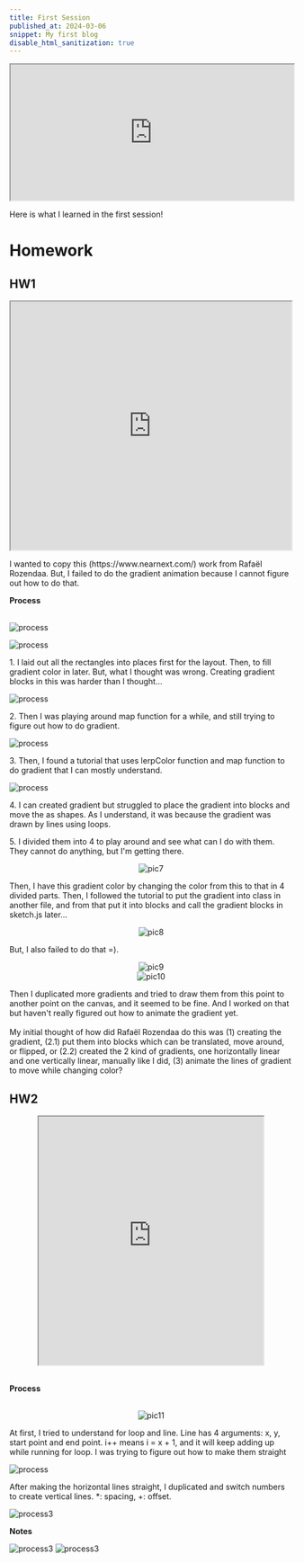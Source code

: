 ```yaml
---
title: First Session
published_at: 2024-03-06
snippet: My first blog
disable_html_sanitization: true
---
```

<div align="center">
  <iframe src="https://editor.p5js.org/kimnhudiep2003/full/4xTclF0v2" width ="100%" height = "242px"></iframe>
</div>

<p>Here is what I learned in the first session!</p>

# Homework

## HW1
<div align="center">
<iframe src="https://editor.p5js.org/kimnhudiep2003/full/AEnURm_oi" width ="500px" height = "442px"></iframe>
</div>

<p>I wanted to copy this (https://www.nearnext.com/) work from Rafaël Rozendaa. But, I failed to do the gradient animation because I cannot figure out how to do that.</p>

**Process**
<br> 
<br>

<!-- <div align="center">
  <img src="/static/240306_first_post/Screenshot 2024-03-12 at 2.46.07 PM.png" alt="pic1">
</div> -->
![process](/240306_first_post/img6.png)

<!-- <div align="center">
  <img src="/static/240306_first_post/Screenshot 2024-03-12 at 3.59.00 PM.png" alt="pic2">
</div> -->

![process](/240306_first_post/img7.png)

<p>1. I laid out all the rectangles into places first for the layout. Then, to fill gradient color in later. But, what I thought was wrong. Creating gradient blocks in this was harder than I thought...</p>


<!-- <div align="center">
  <img src="/static/240306_first_post/Screenshot 2024-03-12 at 5.01.42 PM.png" alt="pic3">
</div>  -->
![process](/240306_first_post/img8.png)

<p>2. Then I was playing around map function for a while, and still trying to figure out how to do gradient.</p>

<!-- <div align="center">
  <img src="/static/240306_first_post/Screenshot 2024-03-12 at 5.34.45 PM.png" alt="pic4">
</div> -->
![process](/240306_first_post/img9.png)

<p>3. Then, I found a tutorial that uses lerpColor function and map function to do gradient that I can mostly understand.</p>

<!-- <div align="center">
  <img src="/static/240306_first_post/Screenshot 2024-03-12 at 6.01.54 PM.png" alt="pic5">
</div> -->
![process](/240306_first_post/img10.png)

<p>4. I can created gradient but struggled to place the gradient into blocks and move the as shapes. As I understand, it was because the gradient was drawn by lines using loops.</p>

<!-- <div align="center">
  <img src="/static/240306_first_post/Screenshot 2024-03-12 at 6.08.56 PM.png" alt="pic6">
</div> -->

<p>5. I divided them into 4 to play around and see what can I do with them. They cannot do anything, but I'm getting there.</p>

<div align="center">
  <img src="/static/240306_first_post/Screenshot 2024-03-12 at 6.45.52 PM.png" alt="pic7">
</div>
<p>Then, I have this gradient color by changing the color from this to that in 4 divided parts. Then, I followed the tutorial to put the gradient into class in another file, and from that put it into blocks and call the gradient blocks in sketch.js later...</p>

<div align="center">
  <img src="/static/240306_first_post/Screenshot 2024-03-12 at 7.13.36 PM.png" alt="pic8">
</div>

<p>But, I also failed to do that =).</p>

<div align="center">
  <img src="/static/240306_first_post/Screenshot 2024-03-12 at 7.43.54 PM.png" alt="pic9">
</div>
<div align="center">
  <img src="/static/240306_first_post/Screenshot 2024-03-12 at 7.43.54 PM.png" alt="pic10">
</div>
<p>Then I duplicated more gradients and tried to draw them from this point to another point on the canvas, and it seemed to be fine. And I worked on that but haven't really figured out how to animate the gradient yet. 

<br>
<br>
My initial thought of how did Rafaël Rozendaa do this was (1) creating the gradient, (2.1) put them into blocks which can be translated, move around, or flipped, or (2.2) created the 2 kind of gradients, one horizontally linear and one vertically linear, manually like I did, (3) animate the lines of gradient to move while changing color?</p>

## HW2
<div align="center">
  <iframe src="https://editor.p5js.org/kimnhudiep2003/full/lWW5WM39P" width ="400px" height = "442px"></iframe>
</div>
<br>

**Process**
<br>
<br>
<div align="center">
  <img src="/static/240306_first_post/Screenshot 2024-03-11 at 2.13.42 PM.png" alt="pic11">
</div>
<p>At first, I tried to understand for loop and line. Line has 4 arguments: x, y, start point and end point. i++ means i = x + 1, and it will keep adding up while running for loop. I was trying to figure out how to make them straight</p>

<!-- <div align="center">
  <img src="/static/240306_first_post/Screenshot 2024-03-11 at 2.13.16 PM.png" alt="pic12">
</div> -->
  ![process](/240306_first_post/img4.png)

<p>After making the horizontal lines straight, I duplicated and switch numbers to create vertical lines. *: spacing, +: offset.</p>

  ![process3](/240306_first_post/img5.png)

**Notes**
<br>

<!--   <img src="/static/240306_first_post/IMG_5145.jpg" alt="pic14"> -->
  ![process3](/240306_first_post/IMG_5145.jpg)
  ![process3](/240306_first_post/IMG_5146.jpg)




